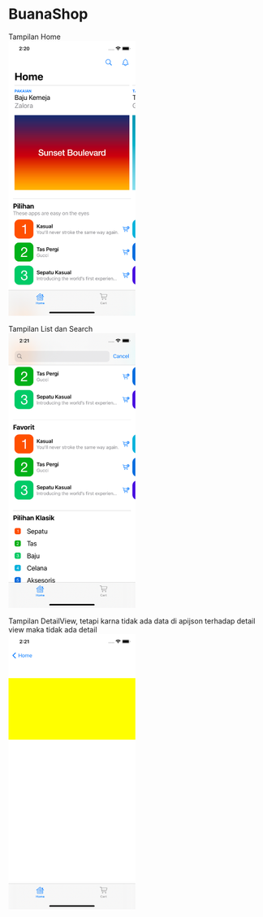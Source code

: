 # BuanaShop

Tampilan Home <br> <img src="3.png" width="250">   

Tampilan List dan Search <br> <img src="2.png" width="250">

Tampilan DetailView, tetapi karna tidak ada data di apijson terhadap detail view maka tidak ada detail <br> <img src="1.png" width="250">
